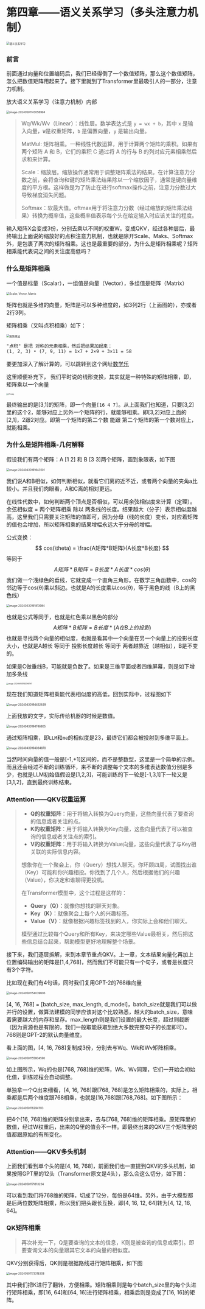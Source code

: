 # 第四章——语义关系学习（多头注意力机制）

<img src="../assets/image-20240421212923027.png" alt="语义关系学习" style="zoom:50%;" />

### 前言

前面通过向量和位置编码后，我们已经得倒了一个数值矩阵，那么这个数值矩阵，怎么把数值矩阵用起来了。接下里就到了Transformer里最吸引人的一部分，注意力机制。

放大语义关系学习（注意力机制）内部

<img src="../assets/image-20240501143058994.png" alt="image-20240501143058994" style="zoom:50%;" />

> Wq/Wk/Wv（Linear）：线性层。数学表达式是 `y = wx + b`，其中 `x` 是输入向量，`W`是权重矩阵，`b` 是偏置向量，`y` 是输出向量。
>
> MatMul: 矩阵相乘。一种线性代数运算，用于计算两个矩阵的乘积。如果有两个矩阵 A 和 B，它们的乘积 C 通过将 A 的行与 B 的列对应元素相乘然后求和来计算。
>
> Scale：缩放层。缩放操作通常用于调整矩阵乘法的结果。在计算注意力分数之前，会将查询和键的矩阵乘法结果除以一个缩放因子，通常是键向量维度的平方根。这样做是为了防止在进行softmax操作之前，注意力分数过大导致梯度消失问题。
>
> Softmax：软最大值。oftmax用于将注意力分数（经过缩放的矩阵乘法结果）转换为概率值，这些概率值表示每个头在给定输入时应该关注的程度。

输入矩阵X会变成3份，分别去乘以不同的权重W。变成QKV，经过各种层后，最终输出上面说的缩放好的点积注意力机制，也就是除开Scale、Maks、Softmax外，是包裹了两次的矩阵相乘。这也是最重要的部分，为什么是矩阵相乘呢？矩阵相乘能代表词之间的关注度高低吗？



### 什么是矩阵相乘

一个值是标量（Scalar），一组值是向量（Vector），多组值是矩阵（Matrix）

<img src="../assets/scalar-vector-matrix.svg" alt="Scalar, Vector, Matrix" style="zoom:50%;" />

矩阵也就是多维的向量，矩阵是可以多种维度的，如3列2行（上面图的），亦或者2行3列。

矩阵相乘（又叫点积相乘）如下：

<img src="../assets/matrix-multiply-a.svg" alt="矩阵乘法" style="zoom:50%;" />

~~~markdown
"点积" 是把 对称的元素相乘，然后把结果加起来：
(1, 2, 3) • (7, 9, 11) = 1×7 + 2×9 + 3×11 = 58
~~~

要更加深入了解计算的，可以跳转到这个网址[数学乐](https://www.shuxuele.com/algebra/matrix-multiplying.html)

这里顺便补充下， 我们平时说的线形变换，其实就是一种特殊的矩阵相乘，即，矩阵乘以一个向量

<img src="../assets/419801703.png" alt="L15.png" style="zoom:30%;" />

最终输出的是[3,1]的矩阵，即一个向量`[16 4 7]`。从上面我们也知道，只要[3,2]里的这个2，能够对应上另外一个矩阵的行，就能够相乘。即[3,2]对应上面的[2,1]，2跟2对应。即第一个矩阵的第二个数 能跟 第二个矩阵的第一个数对应上，就能相乘。



### 为什么是矩阵相乘-几何解释

假设我们有两个矩阵：A [1 2] 和 B [3 3]两个矩阵，画到象限表，如下图

<img src="../assets/image-20240430191643501.png" alt="image-20240430191643501" style="zoom:50%;" />

我们说A和B相似，如何判断相似，就看它们离的近不近，或者两个向量的夹角a比较小。并且我们肉眼看，A和C离的相对更远。

在线性代数中，如何判断两个顶点是否相似，可以用余弦相似度来计算（定理）。余弦相似度 = 两个矩阵相乘 除以 两条线的长度。结果越大（分子）表示相似度越高，这里我们只需要关注矩阵的值即可，因为分母（线的长度）变长，对应着矩阵的值也会增加，所以矩阵相乘的结果增幅永远大于分母的增幅。

公式变换：
$$
cos(\theta) =  \frac{A矩阵*B矩阵}{A长度*B长度}
$$
等同于
$$
A矩阵*B矩阵=B长度*A长度*cos(\theta)
$$
我们做一个浅绿色的垂线，它就变成一个直角三角形。在数学三角函数中，cos的邻边等于cos(θ)乘以斜边。也就是A的长度乘以cos(θ)，等于黑色的线（B上的黑色线）

<img src="../assets/image-20240430191813984.png" alt="image-20240430191813984" style="zoom:50%;" />

也就是公式等同于，也就是红色乘以黑色的部分
$$
A矩阵*B矩阵=B长度*(A在B上的投影)
$$
也就是寻找两个向量的相似度，也就是看其中一个向量在另一个向量上的投影长度大小，也就是A越长 等同于 投影长度越长 等同于 两者越靠近（越相似），B是不变的。

如果是C做垂线B，可能就是负数了。如果是三维平面或者四维屏幕，则是如下增加多条线

<img src="../assets/image-20240430192046147.png" alt="image-20240430192046147" style="zoom: 33%;" />

现在我们知道矩阵相乘能代表相似度的高低，回到实际中，过程图如下

<img src="../image-20240430194452839.png" alt="image-20240430194452839" style="zoom:50%;" />

上面我放的文字，实际传给机器的时候是数值。

<img src="../assets/image-20240430194746805.png" alt="image-20240430194746805" style="zoom:50%;" />

通过矩阵相乘，即`LLM`和`me`的相似度是23，最终它们都会被投射到多维平面上。

<img src="../assets/image-20240430194034870.png" alt="image-20240430194034870" style="zoom:50%;" />

当然时间向量的值一般是[-1,+1]区间的，而不是整数型，这里是一个简单的示例。而且还会经过不断的训练循环，来不断的调整每个文本的多维表达数值分别是多少，也就是LLM初始值假设是[1,2,3]，可能训练的下一轮是[-1,3,1]下一轮又是[3,1,2]，直到最终训练结束。



### Attention——QKV权重运算

> - **Q的权重矩阵**：用于将输入转换为Query向量，这些向量代表了要查询的信息或者关注的点。
> - **K的权重矩阵**：用于将输入转换为Key向量，这些向量代表了可以被查询的信息或者关注点的索引。
> - **V的权重矩阵**：用于将输入转换为Value向量，这些向量代表了与Key相关联的实际信息内容。
>
> 想象你在一个聚会上，你（Query）想找人聊天。你环顾四周，试图找出谁（Key）可能和你兴趣相投。你找到了几个人，然后根据他们的兴趣（Value），你决定和谁聊得更投机。
>
> 在Transformer模型中，这个过程是这样的：
>
> - **Query（Q）**：就像你想找的聊天对象。
> - **Key（K）**：就像聚会上每个人的兴趣标签。
> - **Value（V）**：就像根据兴趣标签找到的人，你实际上会和他们聊天。
>
> 模型通过比较每个Query和所有Key，来决定哪些Value最相关，然后把这些信息结合起来，帮助模型更好地理解整个场景。

接下来，我们逐层拆解，来到本章节重点QKV。上一章，文本结果向量化再加上位置编码输出的矩阵是[1,4,768]，然而我们不可能只有一个句子，或者是长度只有3个字符。

比如现在我们有4句话，同时我们复用GPT-2的768维向量

<img src="../assets/image-20240501154039606.png" alt="image-20240501154039606" style="zoom:50%;" />

[4, 16, 768] = [batch_size, max_length, d_model]，batch_size就是我们可以做并行的设置，做算法建模的同学应该对这个比较熟悉，越大的batch_size，意味着需要越大的内存和显存。max_length则是我们设置的最大长度，超过则截断（因为资源也是有限的，我们一般取能获取到绝大多数完整句子的长度即可）。768则是GPT-2的默认向量维度。

看上面的图，[4, 16, 768]复制成3份，分别去与Wq、Wk和Wv矩阵相乘。

<img src="../assets/image-20240501155804590.png" alt="image-20240501155804590" style="zoom:50%;" />

如上图所示，Wq的也是[768, 768]维的矩阵，Wk、Wv同理，它们一开始会初始化值，训练过程会自动调整。

单独拿一个Q出来细看，[4, 16, 768]跟[768, 768]是怎么矩阵相乘的，实际上，相乘都是后两个维度跟768相乘，也就是[16,768]跟[768,768]。如下图所示：

<img src="../assets/image-20240501162941113.png" alt="image-20240501162941113" style="zoom:50%;" />

把4个[16, 768]维的矩阵分别拿出来，去与[768, 768]维的矩阵相乘。原矩阵里的数值，经过W权重后，出来的Q里的值会不一样。即最终出来的QKV三个矩阵里的值都跟原始的有所变化。



### Attention——QKV多头机制

上面我们看到单个头的是[4, 16, 768]，前面我们也一直提到QKV的多头机制，如果按照GPT里的12头（Transformer原文是4头），那么会这么切分，如下图：

<img src="../assets/image-20240501171813234.png" alt="image-20240501171813234" style="zoom:50%;" />

可以看到我们将768维的矩阵，切成了12分，每份是64维。另外，由于大模型都是后两位数矩阵相乘，所以我们把头跟长互换，即[4, 16, 12, 64]转为[4, 12, 16, 64]。



### QK矩阵相乘

> 再次补充一下，Q是要查询的文本的信息，K则是被查询的信息或索引。即要查询文本的向量跟其它文本的向量的相似度。

QKV分别获得后，QK则是根据路线进行矩阵相乘，如下图

<img src="../assets/image-20240501173316308.png" alt="image-20240501173316308" style="zoom:50%;" />

其中我们把K进行了翻转，方便相乘。矩阵相乘则是每个batch_size里的每个头进行矩阵相乘，即[16, 64]和[64, 16]进行矩阵相乘，相乘后则是变成了[16, 16]的矩阵。